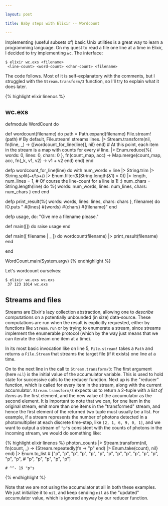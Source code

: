```yaml
---

layout: post

title: Baby steps with Elixir -- Wordcount

---
```

Implementing (useful subsets of) basic Unix utilities is a great way to learn
a programming language. On my quest to read a file one line at a time in Elixir,
I decided to try implementing `wc`. The interface:
    
    $ elixir wc.exs <filename>
     <line-count> <word-count> <char-count> <filename>

The code follows. Most of it is self-explanatory with the comments, but
I struggled with the `Stream.transform/3` function, so I'll try to explain what
it does later.

{% highlight elixir linenos %}
## wc.exs
defmodule WordCount do

  def wordcount(filename) do
    path = Path.expand(filename)
    File.stream!(path)
    # By default, File.stream! streams lines.
    |> Stream.transform(nil, fn(line, _) -> {[wordcount_for_line(line)], nil} end)
    # At this point, each item in the stream is a map with counts for every
    # line.
    |> Enum.reduce(%{ words: 0, lines: 0, chars: 0 }, fn(count_map, acc) ->
        Map.merge(count_map, acc, fn(_k, v1, v2) -> v1 + v2 end)
       end)
  end

  defp wordcount_for_line(line) do
    with num_words = line
                     |> String.trim
                     |> String.split(~r/\s+/)
                     |> Enum.filter(&(String.length(&1) > 0))
                     |> length,
         num_lines = 1, # Of course the line-count for a line is 1! :)
         num_chars = String.length(line) do
      %{ words: num_words, lines: num_lines, chars: num_chars }
    end
  end

  defp print_result(%{ words: words, lines: lines, chars: chars }, filename) do
    IO.puts " #{lines} #{words} #{chars} #{filename}"
  end

  defp usage, do: "Give me a filename please."

  def main([]) do
    raise usage
  end

  def main([ filename | _ ]) do
    wordcount(filename) |> print_result(filename)
  end

end

WordCount.main(System.argv)
{% endhighlight %}

Let's wordcount ourselves:
    
    $ elixir wc.exs wc.exs
     37 123 1014 wc.exs

## Streams and files
Streams are Elixir's lazy collection abstraction, allowing one to _describe_
computations on a potentially unbounded (in size) data-source. These
computations are run when the result is explicitly requested, either by
functions like `Stream.run` or by trying to enumerate a stream, since streams
implement the enumerable protocol (which by the way just means that we can
iterate the stream one item at a time).

In its most basic invocation like on line 5, `File.stream!` takes a `Path` and
returns a `File.Stream` that streams the target file (if it exists) one line at
a time.

On to the next line in the call to `Stream.transform/3`: The first argument
(here `nil`) is the initial value of the accumulator variable. This is used to
hold state for successive calls to the reducer function. Next up is
the "reducer" function, which is called for every item in the stream, along with
the current accumulator. `Stream.transform/3` expects us to return a 2-tuple
with a *list of items* as the first element, and the new value of the
accumulator as the second element. It is important to note that we can, for one
item in the original stream, emit more than one items in the "transformed"
stream, and hence the first element of the returned two tuple must usually be
a list. For example, if a stream represents the number of photons detected in
a photomultiplier at each discrete time-step, like `[2, 1, 6, 9, 0, 1]`, and
we want to output a stream of `"p"`s consistent with the counts of photons in
the incoming stream, we would do something like:

{% highlight elixir linenos %}
    photon_counts
    |> Stream.transform(nil, fn(count, _) ->
        {Stream.repeatedly(fn -> "p" end) |> Enum.take(count), nil}
    end)
    |> Enum.to_list
    # ["p", "p", "p", "p", "p", "p", "p", "p", "p", "p", "p", "p", "p", "p",
    #  "p", "p", "p", "p", "p"]

    # ^^- 19 "p"s
{% endhighlight %}

Note that we are not using the accumulator at all in both these examples. We
just initialize it to `nil`, and keep sending `nil` as the "updated" accumulator
value, which is ignored anyway by our reducer function.


